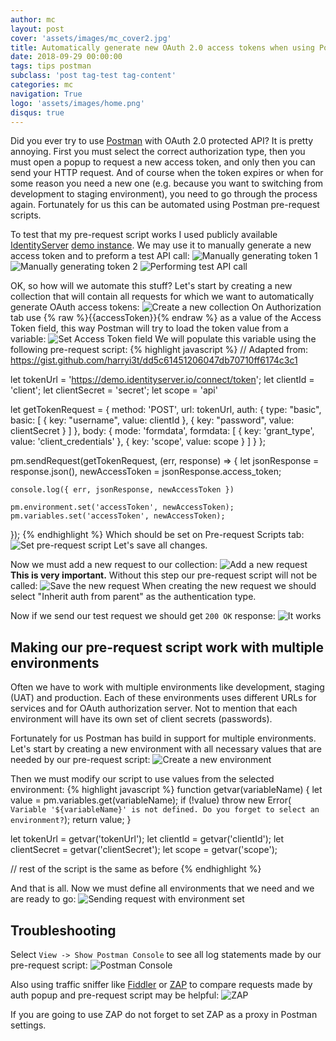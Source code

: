 ```yaml
---
author: mc
layout: post
cover: 'assets/images/mc_cover2.jpg'
title: Automatically generate new OAuth 2.0 access tokens when using Postman
date: 2018-09-29 00:00:00
tags: tips postman 
subclass: 'post tag-test tag-content'
categories: mc
navigation: True
logo: 'assets/images/home.png'
disqus: true
---
```


Did you ever try to use [Postman](https://www.getpostman.com/)
with OAuth 2.0 protected API? 
It is pretty annoying. 
First you must select the correct authorization type, 
then you must open a popup to request a new access token,
and only then you can send your HTTP request.
And of course when the token expires or when for some reason you need a
new one (e.g. because you want to switching from development to staging environment),
you need to go through the process again.
Fortunately for us this can be automated using Postman pre-request scripts.

To test that my pre-request script works I used publicly available 
[IdentityServer](http://identityserver.io/)
[demo instance](https://demo.identityserver.io/).
We may use it to manually generate a new access token and
to preform a test API call:
![Manually generating token 1](assets/images/2018-09-29/Postman_1.png)
![Manually generating token 2](assets/images/2018-09-29/Postman_2.png)
![Performing test API call](assets/images/2018-09-29/Postman_3.png)

OK, so how will we automate this stuff? Let's start by creating a new
collection that will contain all requests for which we want to automatically
generate OAuth access tokens:
![Create a new collection](assets/images/2018-09-29/Postman_4.png)
On Authorization tab use {% raw %}{{accessToken}}{% endraw %}
 as a value of the Access Token
field, this way Postman will try to load the token value from a variable:
![Set Access Token field](assets/images/2018-09-29/Postman_6.png)
We will populate this variable using the following pre-request script:
{% highlight javascript %}
// Adapted from: https://gist.github.com/harryi3t/dd5c61451206047db70710ff6174c3c1

let tokenUrl = 'https://demo.identityserver.io/connect/token';
let clientId = 'client';
let clientSecret = 'secret';
let scope = 'api'

let getTokenRequest = {
    method: 'POST',
    url: tokenUrl,
    auth: {
        type: "basic",
        basic: [
            { key: "username", value: clientId },
            { key: "password", value: clientSecret }
        ]
    },
    body: {
        mode: 'formdata',
        formdata: [
            { key: 'grant_type', value: 'client_credentials' },
            { key: 'scope', value: scope }
        ]
    }
};

pm.sendRequest(getTokenRequest, (err, response) => {
    let jsonResponse = response.json(),
        newAccessToken = jsonResponse.access_token;

    console.log({ err, jsonResponse, newAccessToken })

    pm.environment.set('accessToken', newAccessToken);
    pm.variables.set('accessToken', newAccessToken);
});
{% endhighlight %}
Which should be set on Pre-request Scripts tab:
![Set pre-request script](assets/images/2018-09-29/Postman_5.png)
Let's save all changes.

Now we must add a new request to our collection:
![Add a new request](assets/images/2018-09-29/Postman_7.png)
**This is very important.** Without this step our
pre-request script will not be called:
![Save the new request](assets/images/2018-09-29/Postman_8.png)
When creating the new request we should select "Inherit auth from parent"
as the authentication type.

Now if we send our test request we should get `200 OK` response:
![It works](assets/images/2018-09-29/Postman_9.png)

## Making our pre-request script work with multiple environments

Often we have to work with multiple environments like
development, staging (UAT) and production.
Each of these environments uses different URLs for services
and for OAuth authorization server. 
Not to mention that each environment will 
have its own set of client secrets (passwords).

Fortunately for us Postman has build in support for multiple environments.
Let's start by creating a new environment with all necessary values
that are needed by our pre-request script:
![Create a new environment](assets/images/2018-09-29/Postman_10.png)

Then we must modify our script to use values from the selected
environment:
{% highlight javascript %}
function getvar(variableName) {
    let value = pm.variables.get(variableName);
    if (!value) throw new Error(
        `Variable '${variableName}' is not defined. Do you forget to select an environment?`);
    return value;
}

let tokenUrl = getvar('tokenUrl');
let clientId = getvar('clientId');
let clientSecret = getvar('clientSecret');
let scope = getvar('scope'); 

// rest of the script is the same as before
{% endhighlight %}

And that is all. Now we must define all environments that
we need and we are ready to go:
![Sending request with environment set](assets/images/2018-09-29/Postman_11.png)

## Troubleshooting

Select `View -> Show Postman Console` to see all log statements
made by our pre-request script: 
![Postman Console](assets/images/2018-09-29/Postman_12.png)

Also using traffic sniffer like [Fiddler](https://www.telerik.com/fiddler)
or [ZAP](https://www.owasp.org/index.php/OWASP_Zed_Attack_Proxy_Project)
to compare requests made by auth popup and pre-request script may be helpful:
![ZAP](assets/images/2018-09-29/zap.png)

If you are going to use ZAP do not forget to set ZAP as a proxy in Postman settings.

